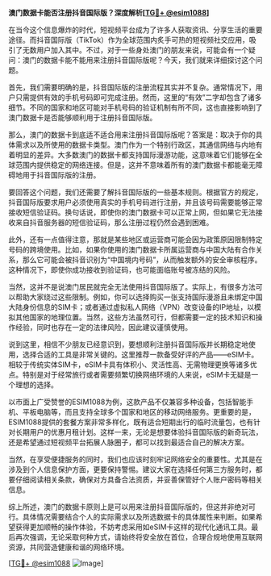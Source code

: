 **澳门数据卡能否注册抖音国际版？深度解析[[TG💪+ @esim1088](https://t.me/s/esim1088)]**

在当今这个信息爆炸的时代，短视频平台成为了许多人获取资讯、分享生活的重要途径。而抖音国际版（TikTok）作为全球范围内炙手可热的短视频社交应用，吸引了无数用户加入其中。不过，对于一些身处澳门的朋友来说，可能会有一个疑问：澳门的数据卡能不能用来注册抖音国际版呢？今天，我们就来详细探讨这个问题。

首先，我们需要明确的是，抖音国际版的注册流程其实并不复杂。通常情况下，用户只需提供有效的手机号码即可完成注册。然而，这里的“有效”二字却包含了诸多细节。不同的国家和地区可能对手机号码的验证机制有所不同，这也直接影响到了澳门数据卡是否能够顺利用于注册抖音国际版。

那么，澳门的数据卡到底适不适合用来注册抖音国际版呢？答案是：取决于你的具体需求以及所使用的数据卡类型。澳门作为一个特别行政区，其通信网络与内地有着明显的差异。大多数澳门的数据卡都支持国际漫游功能，这意味着它们能够在全球范围内提供稳定的网络连接。但是，这并不意味着所有的澳门数据卡都能毫无障碍地用于抖音国际版的注册。

要回答这个问题，我们还需要了解抖音国际版的一些基本规则。根据官方的规定，抖音国际版要求用户必须使用真实的手机号码进行注册，并且该号码需要能够正常接收短信验证码。换句话说，即使你的澳门数据卡可以正常上网，但如果它无法接收来自抖音服务器的短信验证码，那么注册过程仍然会遇到困难。

此外，还有一点值得注意，那就是某些地区或运营商可能会因为政策原因限制特定号码的跨境使用。比如，如果你使用的澳门数据卡所属运营商与中国大陆有合作关系，那么它可能会被抖音识别为“中国境内号码”，从而触发额外的安全审核程序。这种情况下，即使你成功接收到验证码，也可能面临账号被冻结的风险。

当然，这并不是说澳门居民就完全无法使用抖音国际版了。实际上，有很多方法可以帮助大家绕过这些限制。例如，你可以选择购买一张支持国际漫游且未绑定中国大陆身份信息的SIM卡；或者通过虚拟私人网络（VPN）改变设备的IP地址，以模拟其他国家的地理位置。当然，这些方法虽然可行，但都需要一定的技术知识和操作经验，同时也存在一定的法律风险，因此建议谨慎使用。

说到这里，相信不少朋友已经意识到，要想顺利注册抖音国际版并长期稳定地使用，选择合适的工具是非常关键的。这里推荐一款备受好评的产品——eSIM卡。相较于传统实体SIM卡，eSIM卡具有体积小、灵活性高、无需物理更换等诸多优点。特别是对于经常旅行或者需要频繁切换网络环境的人来说，eSIM卡无疑是一个理想的选择。

以市面上广受赞誉的ESIM1088为例，这款产品不仅兼容多种设备，包括智能手机、平板电脑等，而且支持全球多个国家和地区的移动网络服务。更重要的是，ESIM1088提供的套餐方案非常多样化，既有适合短期出行的临时流量包，也有针对长期用户的优惠月租计划。这样一来，无论是想要体验抖音国际版的新奇玩法，还是希望通过短视频平台拓展人脉圈子，都可以找到最适合自己的解决方案。

当然，在享受便捷服务的同时，我们也应该时刻牢记网络安全的重要性。尤其是在涉及到个人信息保护方面，更要保持警惕。建议大家在选择任何第三方服务时，都要仔细阅读相关条款，确保对方具备合法资质，并妥善保管好个人账户密码等相关信息。

综上所述，澳门的数据卡原则上是可以用来注册抖音国际版的，但这并非绝对可行。具体情况需要结合个人的实际需求以及所选数据卡的具体属性来判断。如果希望获得更加顺畅的操作体验，不妨考虑采用如eSIM卡这样的现代化通讯工具。最后再次强调，无论采取何种方式，请始终将安全放在首位，合理合规地使用互联网资源，共同营造健康和谐的网络环境。

[[TG💪+ @esim1088](https://t.me/s/esim1088) ![Image](https://i.postimg.cc/4NQfJmqS/Snipaste-2025-05-13-00-14-12.png)]